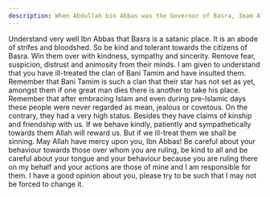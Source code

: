 ```yaml
---
description: When Abdullah bin Abbas was the Governor of Basra, Imam Ali (a) wrote the following letter to him. The cause of this letter was the behaviour of Ibn Abbas towards the clan of Bani Tamim. Ibn Abbas hat...
---
```




Understand very well Ibn Abbas that Basra is a satanic place. It is an abode of strifes and
bloodshed. So be kind and tolerant towards the citizens of Basra. Win them over with
kindness, sympathy and sincerity. Remove fear, suspicion, distrust and animosity from their
minds. I am given to understand that you have ill-treated the clan of Bani Tamim and have
insulted them.
Remember that Bani Tamim is such a clan that their star has not set as yet, amongst them if
one great man dies there is another to take his place. Remember that after embracing Islam
and even during pre-Islamic days these people were never regarded as mean, jealous or
covetous. On the contrary, they had a very high status. Besides they have claims of kinship
and friendship with us. If we behave kindly, patiently and sympathetically towards them
Allah will reward us. But if we ill-treat them we shall be sinning.
May Allah have mercy upon you, Ibn Abbas! Be careful about your behaviour towards those
over whom you are ruling, be kind to all and be careful about your tongue and your behaviour
because you are ruling there on my behalf and your actions are those of mine and I am
responsible for them. I have a good opinion about you, please try to be such that I may not be
forced to change it.
